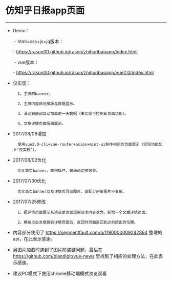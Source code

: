 # 仿知乎日报app页面

---

- Demo：

        - html+css+js+jq版本：

        - https://rason00.github.io/rason/zhihuribaoapp/index.html

        - vue版本：

        - https://rason00.github.io/rason/zhihuribaoapp/vue2.0/index.html

- 仅实现：

        1，主页的banner。

        2，主页内容部分排版与数据显示。

        3，滑动到底部自动加载前一天数据（未实现下拉刷新页面功能）。

        4，文章详情页面版面展示。

- 2017/08/08增加

        使用vue2.0-cli+vue-router+axios+mint-ui制作相同的页面展示（实现功能如上‘仅实现’）。  

- 2017/08/02优化

        优化首页banner，改用插件，做滑动切换效果。

- 2017/07/30优化

        优化首页banner以及详情页顶部图片，适配分辨率图片不变形。

- 2017/07/25修改

        1，把详情页面展示从清空原页面渲染请求内容改为，新增一个文章详情页面。
        
        2，模拟点击文章跳到详情页面后，返回时页面返回到之前跳出的位置。

- 内容部分使用了 https://segmentfault.com/a/1190000009242864 整理的api，在此表示感谢。 

- 另图片加载时遇到了图片防盗链问题，最后在 https://github.com/biaodigit/vue-news 里找到了相应的处理方法，在此表示感谢。

- 建议PC模式下使用chrome移动端模式浏览观看
